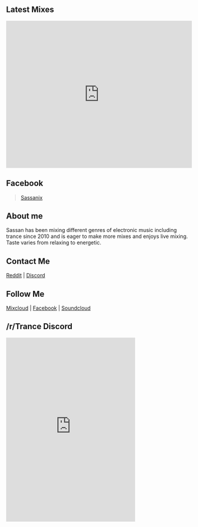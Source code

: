 <div id="fb-root"></div>
<script>(function(d, s, id) {
  var js, fjs = d.getElementsByTagName(s)[0];
  if (d.getElementById(id)) return;
  js = d.createElement(s); js.id = id;
  js.src = 'https://connect.facebook.net/en_US/sdk.js#xfbml=1&version=v3.0';
  fjs.parentNode.insertBefore(js, fjs);
}(document, 'script', 'facebook-jssdk'));</script>

## Latest Mixes

<iframe width="100%" height="400" src="https://www.mixcloud.com/widget/iframe/?feed=%2FSassanix%2F" frameborder="0" ></iframe>

## Facebook

<div class="fb-page" data-href="https://www.facebook.com/Sassanix/" data-tabs="timeline" data-width="700" data-small-header="true" data-adapt-container-width="true" data-hide-cover="false" data-show-facepile="false"><blockquote cite="https://www.facebook.com/Sassanix/" class="fb-xfbml-parse-ignore"><a href="https://www.facebook.com/Sassanix/">Sassanix</a></blockquote></div>

## About me

Sassan has been mixing different genres of electronic music including trance since 2010 and is eager to make more mixes and enjoys live mixing. Taste varies from relaxing to energetic.

## Contact Me

[Reddit](https://www.reddit.com/message/compose/?to=Sassanix) | [Discord](Sassanix#0801)  

## Follow Me

[Mixcloud](http://mixcloud.com) | [Facebook](http://facebook.com/sassanix) | [Soundcloud](http://soundcloud.com/sassanix)

## /r/Trance Discord

<iframe src="https://discordapp.com/widget?id=221059079068450816&theme=dark" width="350" height="500" allowtransparency="true" frameborder="0"></iframe>
